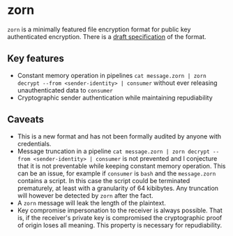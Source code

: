 # zorn

`zorn` is a minimally featured file encryption format for public key authenticated encryption. There is a [draft specification](./spec/zorn.md) of the format.

## Key features
* Constant memory operation in pipelines `cat message.zorn | zorn decrypt --from <sender-identity> | consumer` without ever releasing unauthenticated data to `consumer`
* Cryptographic sender authentication while maintaining repudiability

## Caveats
* This is a new format and has not been formally audited by anyone with credentials.
* Message truncation  in a pipeline `cat message.zorn | zorn decrypt --from <sender-identity> | consumer` is not prevented and I conjecture that it is not preventable while keeping constant memory operation. This can be an issue, for example if `consumer` is `bash` and the `message.zorn` contains a script. In this case the script could be terminated prematurely, at least with a granularity of 64 kibibytes. Any truncation will however be detected by `zorn` after the fact.
* A `zorn` message will leak the length of the plaintext.
* Key compromise impersonation to the receiver is always possible. That is, if the receiver's private key is compromised the cryptographic proof of origin loses all meaning. This property is necessary for repudiability.
